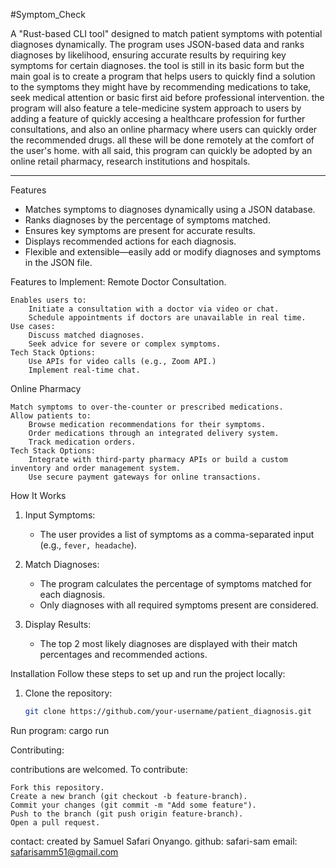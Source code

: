 #Symptom_Check


A "Rust-based CLI tool" designed to match patient symptoms with potential diagnoses dynamically. The program uses JSON-based data and ranks diagnoses by likelihood, ensuring accurate results by requiring key symptoms for certain diagnoses.
the tool is still in its basic form but the main goal is to create a program that helps users to quickly find a solution to the symptoms they might have by recommending medications to take, seek medical attention or basic first aid before professional intervention. 
the program will also feature a tele-medicine system approach to users by adding a feature of quickly accesing a healthcare profession for further consultations, and also an online pharmacy where users can quickly order the recommended drugs. all these will be done remotely at the comfort of the user's home. 
with all said, this program can quickly be adopted by an online retail pharmacy, research institutions and hospitals. 

---

Features
- Matches symptoms to diagnoses dynamically using a JSON database.
- Ranks diagnoses by the percentage of symptoms matched.
- Ensures key symptoms are present for accurate results.
- Displays recommended actions for each diagnosis.
- Flexible and extensible—easily add or modify diagnoses and symptoms in the JSON file.

Features to Implement: 
Remote Doctor Consultation.

    Enables users to:
        Initiate a consultation with a doctor via video or chat.
        Schedule appointments if doctors are unavailable in real time.
    Use cases:
        Discuss matched diagnoses.
        Seek advice for severe or complex symptoms.
    Tech Stack Options:
        Use APIs for video calls (e.g., Zoom API.)
        Implement real-time chat.

Online Pharmacy

    Match symptoms to over-the-counter or prescribed medications.
    Allow patients to:
        Browse medication recommendations for their symptoms.
        Order medications through an integrated delivery system.
        Track medication orders.
    Tech Stack Options:
        Integrate with third-party pharmacy APIs or build a custom inventory and order management system.
        Use secure payment gateways for online transactions.

How It Works
1. Input Symptoms:
   - The user provides a list of symptoms as a comma-separated input (e.g., `fever, headache`).
   
2. Match Diagnoses:
   - The program calculates the percentage of symptoms matched for each diagnosis.
   - Only diagnoses with all required symptoms present are considered.

3. Display Results:
   - The top 2 most likely diagnoses are displayed with their match percentages and recommended actions.



Installation
Follow these steps to set up and run the project locally:

1. Clone the repository:
   ```bash
   git clone https://github.com/your-username/patient_diagnosis.git

Run program:
cargo run

Contributing:

contributions are welcomed. To contribute:

    Fork this repository.
    Create a new branch (git checkout -b feature-branch).
    Commit your changes (git commit -m "Add some feature").
    Push to the branch (git push origin feature-branch).
    Open a pull request.

contact: 
created by Samuel Safari Onyango. 
github: safari-sam
email: safarisamm51@gmail.com
